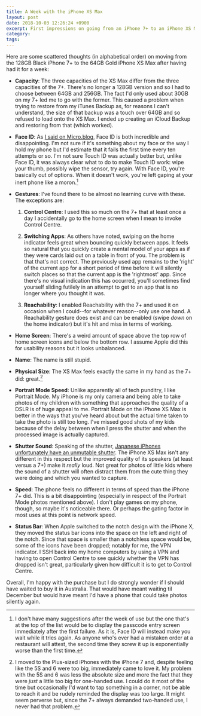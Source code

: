 ```yaml
---
title: A Week with the iPhone XS Max
layout: post
date: 2018-10-03 12:26:24 +0900
excerpt: First impressions on going from an iPhone 7+ to an iPhone XS Max.
category: 
tags: 
---
```


Here are some scattered thoughts (in alphabetical order) on moving from the 128GB Black iPhone 7+ to the 64GB Gold iPhone XS Max after having had it for a week:

- **Capacity**: The three capacities of the XS Max differ from the three capacities of the 7+. There's no longer a 128GB version and so I had to choose between 64GB and 256GB. The fact I'd only used about 30GB on my 7+ led me to go with the former. This caused a problem when trying to restore from my iTunes Backup as, for reasons I can't understand, the size of that backup was a touch over 64GB and so refused to load onto the XS Max. I ended up creating an iCloud Backup and restoring from that (which worked).

- **Face ID**: As [I said on Micro.blog][mbp], Face ID is both incredible and disappointing. I'm not sure if it's something about my face or the way I hold my phone but I'd estimate that it fails the first time every ten attempts or so. I'm not sure Touch ID was actually better but, unlike Face ID, it was always clear what to do to make Touch ID work: wipe your thumb, possibly wipe the sensor, try again. With Face ID, you're basically out of options. When it doesn't work, you're left gaping at your inert phone like a moron.[^1]

[mbp]: http://updates.inqk.net/2018/10/03/face-id-is.html

- **Gestures**: I've found there to be almost no learning curve with these. The exceptions are:

   1. **Control Centre**: I used this so much on the 7+ that at least once a day I accidentally go to the home screen when I mean to invoke Control Centre.
   
   2. **Switching Apps**: As others have noted, swiping on the home indicator feels great when bouncing quickly between apps. It feels so natural that you quickly create a mental model of your apps as if they were cards laid out on a table in front of you. The problem is that that's not correct. The previously used app remains to the 'right' of the current app for a short period of time before it will silently switch places so that the current app is the 'rightmost' app. Since there's no visual indication this has occurred, you'll sometimes find yourself sliding futilely in an attempt to get to an app that is no longer where you thought it was.
   
   3. **Reachability**: I enabled Reachability with the 7+ and used it on occasion when I could--for whatever reason--only use one hand. A Reachability gesture does exist and can be enabled (swipe _down_ on the home indicator) but it's hit and miss in terms of working.

- **Home Screen**: There's a weird amount of space above the top row of home screen icons and below the bottom row. I assume Apple did this for usability reasons but it looks unbalanced.

- **Name**: The name is still stupid. 

- **Physical Size**: The XS Max feels exactly the same in my hand as the 7+ did: great.[^2]

- **Portrait Mode Speed**: Unlike apparently all of tech punditry, I like Portrait Mode. My iPhone is my only camera and being able to take photos of my children with something that approaches the quality of a DSLR is of huge appeal to me. Portrait Mode on the iPhone XS Max is better in the ways that you've heard about but the actual time taken to take the photo is still too long. I've missed good shots of my kids because of the delay between when I press the shutter and when the processed image is actually captured.

- **Shutter Sound**: Speaking of the shutter, [Japanese iPhones unfortunately have an unmutable shutter][jus]. The iPhone XS Max isn't any different in this respect but the improved quality of its speakers (at least versus a 7+) make it _really_ loud. Not great for photos of little kids where the sound of a shutter will often distract them from the cute thing they were doing and which you wanted to capture.

[jus]: http://articles.inqk.net/2018/02/09/japan-iphone-shutter.html

- **Speed**: The phone feels no different in terms of speed than the iPhone 7+ did. This is a bit disappointing (especially in respect of the Portrait Mode photos mentioned above). I don't play games on my phone, though, so maybe it's noticeable there. Or perhaps the gating factor in most uses at this point is network speed.
 
- **Status Bar**: When Apple switched to the notch design with the iPhone X, they moved the status bar icons into the space on the left and right of the notch. Since that space is smaller than a notchless space would be, some of the icons have been dropped; notably for me, the VPN indicator. I SSH back into my home computers by using a VPN and having to open Control Centre to see quickly whether the VPN has dropped isn't great, particularly given how difficult it is to get to Control Centre.

Overall, I'm happy with the purchase but I do strongly wonder if I should have waited to buy it in Australia. That would have meant waiting til December but would have meant I'd have a phone that could take photos silently again.

[^1]: I don't have many suggestions after the week of use but the one that's at the top of the list would be to display the passcode entry screen immediately after the first failure. As it is, Face ID will instead make you wait while it tries again. As anyone who's ever had a mistaken order at a restaurant will attest, the second time they screw it up is exponentially worse than the first time.

[^2]: I moved to the Plus-sized iPhones with the iPhone 7 and, despite feeling like the 5S and 6 were too big, immediately came to love it. My problem with the 5S and 6 was less the absolute size and more the fact that they were _just_ a little too big for one-handed use. I could do it most of the time but occasionally I'd want to tap something in a corner, not be able to reach it and be rudely reminded the display was too large. It might seem perverse but, since the 7+ always demanded two-handed use, I never had that problem.